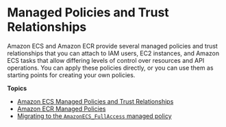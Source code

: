 # Managed Policies and Trust Relationships<a name="managed_policies"></a>

Amazon ECS and Amazon ECR provide several managed policies and trust relationships that you can attach to IAM users, EC2 instances, and Amazon ECS tasks that allow differing levels of control over resources and API operations\. You can apply these policies directly, or you can use them as starting points for creating your own policies\.

**Topics**
+ [Amazon ECS Managed Policies and Trust Relationships](ecs_managed_policies.md)
+ [Amazon ECR Managed Policies](ecr_managed_policies.md)
+ [Migrating to the `AmazonECS_FullAccess` managed policy](managed-policy-transition.md)